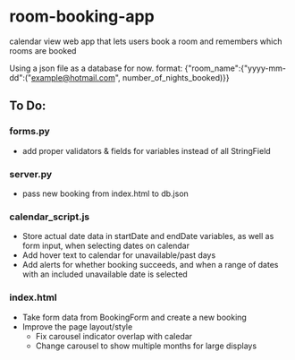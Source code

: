 # room-booking-app
calendar view web app that lets users book a room and remembers which rooms are booked

Using a json file as a database for now. format: {"room_name":{"yyyy-mm-dd":("example@hotmail.com", number_of_nights_booked)}}

## To Do:

### forms.py
* add proper validators & fields for variables instead of all StringField

### server.py
* pass new booking from index.html to db.json

### calendar_script.js
* Store actual date data in startDate and endDate variables, as well as form input, when selecting dates on calendar
* Add hover text to calendar for unavailable/past days
* Add alerts for whether booking succeeds, and when a range of dates with an included unavailable date is selected

### index.html
* Take form data from BookingForm and create a new booking
* Improve the page layout/style
    * Fix carousel indicator overlap with caledar
    * Change carousel to show multiple months for large displays
